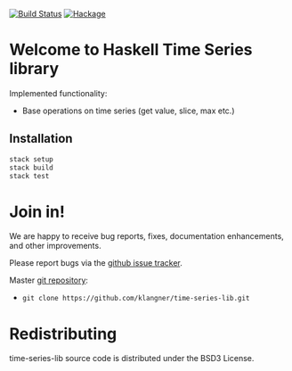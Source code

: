 [![Build Status](https://travis-ci.org/klangner/time-series-lib.svg?branch=master)](https://travis-ci.org/klangner/time-series-lib)
[![Hackage](https://img.shields.io/hackage/v/time-series-lib.svg)](https://hackage.haskell.org/package/time-series-lib)

# Welcome to Haskell Time Series library

Implemented functionality:
  * Base operations on time series (get value, slice, max etc.)



## Installation

```sh
stack setup
stack build
stack test
```


# Join in!

We are happy to receive bug reports, fixes, documentation enhancements,
and other improvements.

Please report bugs via the
[github issue tracker](http://github.com/klangner/time-series-lib/issues).

Master [git repository](http://github.com/klangner/time-series-lib):

* `git clone https://github.com/klangner/time-series-lib.git`


# Redistributing

time-series-lib source code is distributed under the BSD3 License.
